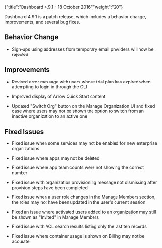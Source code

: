 {"title":"Dashboard 4.9.1 - 18 October 2016","weight":"20"} 

Dashboard 4.9.1 is a patch release, which includes a behavior change, improvements, and several bug fixes.

## Behavior Change

*   Sign-ups using addresses from temporary email providers will now be rejected
    

## Improvements

*   Revised error message with users whose trial plan has expired when attempting to login in through the CLI
    
*   Improved display of Arrow Quick Start content
    
*   Updated "Switch Org" button on the Manage Organization UI and fixed case where users may not be shown the option to switch from an inactive organization to an active one
    

## Fixed Issues

*   Fixed issue when some services may not be enabled for new enterprise organizations
    
*   Fixed issue where apps may not be deleted
    
*   Fixed issue where app team counts were not showing the correct number
    
*   Fixed issue with organization provisioning message not dismissing after provision steps have been completed
    
*   Fixed issue when a user role changes in the Manage Members section, the roles may not have been updated in the user's current session
    
*   Fixed an issue where activated users added to an organization may still be shown as "Invited" in Manage Members
    
*   Fixed issue with ACL search results listing only the last ten records
    
*   Fixed issue where container usage is shown on Billing may not be accurate
